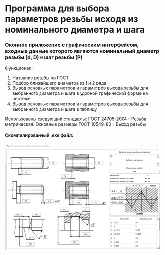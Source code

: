 <h1>Программа для выбора параметров резьбы исходя из номинального диаметра и шага</h1>
<h3>Оконное приложение с графическим интерфейсом, входные данные которого являются номинальный диаметр резьбы (d, D) и шаг резьбы (P)</h3>

Функционал:
1. Название резьбы по ГОСТ
2. Подбор ближайшего диаметра из 1 и 2 ряда
3. Вывод основных параметров и параметров выхода резьбы для выбранного диаметра и шага в удобной графической форме на чертеже
4. Вывод основных параметров и параметров выхода резьбы для выбранного диаметра и шага в таблицу

Использованы следующий стандарты:
ГОСТ 24705-2004 - Резьба метрическая. Основные размеры
ГОСТ 10549-80 - Выход резьбы

<h4>Скомпилированный .exe файл:</h4>

![alt text](pic/Screenshot.png "Окно программы")
